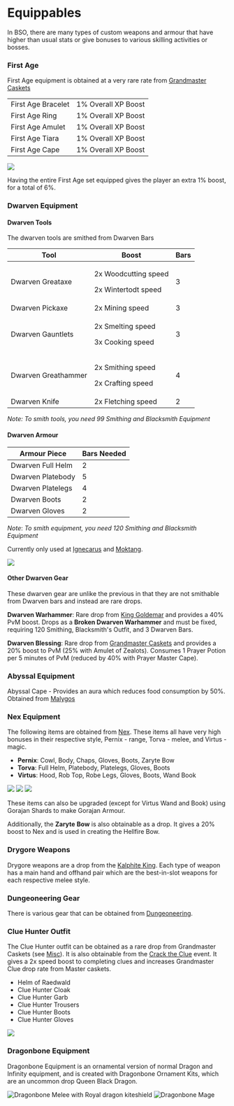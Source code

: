 # Equippables

In BSO, there are many types of custom weapons and armour that have higher than usual stats or give bonuses to various skilling activities or bosses.

### First Age

First Age equipment is obtained at a very rare rate from [Grandmaster Caskets](https://bso-wiki.oldschool.gg/custom-items/grandmaster-clues)

|                    |                     |
| ------------------ | ------------------- |
| First Age Bracelet | 1% Overall XP Boost |
| First Age Ring     | 1% Overall XP Boost |
| First Age Amulet   | 1% Overall XP Boost |
| First Age Tiara    | 1% Overall XP Boost |
| First Age Cape     | 1% Overall XP Boost |

![](../../.gitbook/assets/1a.png)

Having the entire First Age set equipped gives the player an extra 1% boost, for a total of 6%.

### Dwarven Equipment

#### Dwarven Tools

The dwarven tools are smithed from Dwarven Bars

| Tool                | Boost                                                 | Bars |
| ------------------- | ----------------------------------------------------- | ---- |
| Dwarven Greataxe    | <p>2x Woodcutting speed</p><p>2x Wintertodt speed</p> | 3    |
| Dwarven Pickaxe     | 2x Mining speed                                       | 3    |
| Dwarven Gauntlets   | <p>2x Smelting speed</p><p>3x Cooking speed</p>       | 3    |
| Dwarven Greathammer | <p>2x Smithing speed</p><p>2x Crafting speed</p>      | 4    |
| Dwarven Knife       | 2x Fletching speed                                    | 2    |

_Note: To smith tools, you need 99 Smithing and Blacksmith Equipment_

#### Dwarven Armour

| Armour Piece      | Bars Needed |
| ----------------- | ----------- |
| Dwarven Full Helm | 2           |
| Dwarven Platebody | 5           |
| Dwarven Platelegs | 4           |
| Dwarven Boots     | 2           |
| Dwarven Gloves    | 2           |

_Note_: _To smith equipment, you need 120 Smithing and Blacksmith Equipment_

Currently only used at [Ignecarus](../../bso-custom-killables/bosses/ignecarus.md) and [Moktang](../../bso-custom-killables/bosses/moktang.md).

![](../../.gitbook/assets/dwarven.png)

#### Other Dwarven Gear

These dwarven gear are unlike the previous in that they are not smithable from Dwarven bars and instead are rare drops.

**Dwarven Warhammer**: Rare drop from [King Goldemar](../../bso-custom-killables/bosses/king-goldemar.md) and provides a 40% PvM boost. Drops as a **Broken Dwarven Warhammer** and must be fixed, requiring 120 Smithing, Blacksmith's Outfit, and 3 Dwarven Bars.

**Dwarven Blessing**: Rare drop from [Grandmaster Caskets](../grandmaster-clues.md) and provides a 20% boost to PvM (25% with Amulet of Zealots). Consumes 1 Prayer Potion per 5 minutes of PvM (reduced by 40% with Prayer Master Cape).

### Abyssal Equipment

Abyssal Cape - Provides an aura which reduces food consumption by 50%. Obtained from [Malygos](../../bso-custom-killables/demi-bosses/malygos.md)

### Nex Equipment

The following items are obtained from [Nex](../../bso-custom-killables/bosses/nex.md). These items all have very high bonuses in their respective style, Pernix - range, Torva - melee, and Virtus - magic.

* **Pernix**: Cowl, Body, Chaps, Gloves, Boots, Zaryte Bow
* **Torva**: Full Helm, Platebody, Platelegs, Gloves, Boots
* **Virtus**: Hood, Rob Top, Robe Legs, Gloves, Boots, Wand Book

![](../../.gitbook/assets/pernix.png) ![](../../.gitbook/assets/virtus.png) ![](../../.gitbook/assets/torva.png)

These items can also be upgraded (except for Virtus Wand and Book) using Gorajan Shards to make Gorajan Armour.

Additionally, the **Zaryte** **Bow** is also obtainable as a drop. It gives a 20% boost to Nex and is used in creating the Hellfire Bow.

### Drygore Weapons

Drygore weapons are a drop from the [Kalphite King](../../bso-custom-killables/bosses/kalphite-king.md). Each type of weapon has a main hand and offhand pair which are the best-in-slot weapons for each respective melee style.

### Dungeoneering Gear

There is various gear that can be obtained from [Dungeoneering](../../skills/dungeoneering-training/dg-rewards.md).

### Clue Hunter Outfit

The Clue Hunter outfit can be obtained as a rare drop from Grandmaster Caskets (see [Misc](../misc.md)). It is also obtainable from the [Crack the Clue](https://wiki.oldschool.gg/miscellaneous/crack-the-clue) event. It gives a 2x speed boost to completing clues and increases Grandmaster Clue drop rate from Master caskets.

* Helm of Raedwald
* Clue Hunter Cloak
* Clue Hunter Garb
* Clue Hunter Trousers
* Clue Hunter Boots
* Clue Hunter Gloves

![](<../../.gitbook/assets/clue hunter.png>)

### Dragonbone Equipment

Dragonbone Equipment is an ornamental version of normal Dragon and Infinity equipment, and is created with Dragonbone Ornament Kits, which are an uncommon drop Queen Black Dragon.

![Dragonbone Melee with Royal dragon kiteshield](<../../.gitbook/assets/dragonbone melee.png>) ![Dragonbone Mage](<../../.gitbook/assets/dragonbone mage.png>)
